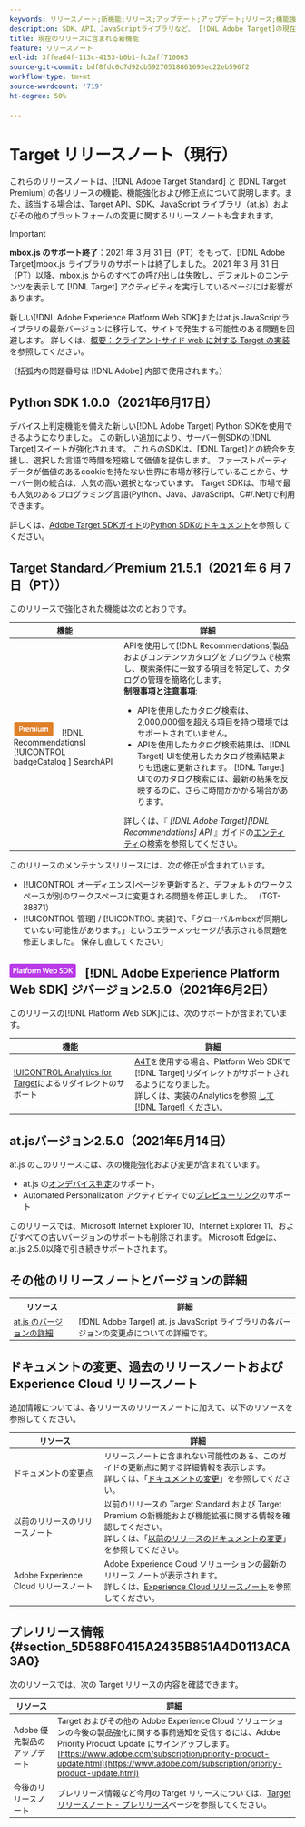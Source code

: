 ```yaml
---
keywords: リリースノート;新機能;リリース;アップデート;アップデート;リリース;機能強化;修正;バグ修正;アップデート
description: SDK、API、JavaScriptライブラリなど、 [!DNL Adobe Target]の現在のリリースに含まれる新機能、機能強化、修正点について説明します。
title: 現在のリリースに含まれる新機能
feature: リリースノート
exl-id: 3ffead4f-113c-4153-b0b1-fc2aff710063
source-git-commit: bdf8fdc0c7d92cb59270518861693ec22eb596f2
workflow-type: tm+mt
source-wordcount: '719'
ht-degree: 50%

---
```


# Target リリースノート（現行）

これらのリリースノートは、[!DNL Adobe Target Standard] と [!DNL Target Premium] の各リリースの機能、機能強化および修正点について説明します。また、該当する場合は、Target API、SDK、JavaScript ライブラリ（at.js）およびその他のプラットフォームの変更に関するリリースノートも含まれます。 

>[!IMPORTANT]
>
>**mbox.js のサポート終了**：2021 年 3 月 31 日（PT）をもって、[!DNL Adobe Target]mbox.js ライブラリのサポートは終了しました。 2021 年 3 月 31 日（PT）以降、mbox.js からのすべての呼び出しは失敗し、デフォルトのコンテンツを表示して [!DNL Target] アクティビティを実行しているページには影響があります。
>
>新しい[!DNL Adobe Experience Platform Web SDK]またはat.js JavaScriptライブラリの最新バージョンに移行して、サイトで発生する可能性のある問題を回避します。 詳しくは、[概要：クライアントサイド web に対する Target の実装](/help/c-implementing-target/c-implementing-target-for-client-side-web/implement-target-for-client-side-web.md)を参照してください。

（括弧内の問題番号は [!DNL Adobe] 内部で使用されます。）

## Python SDK 1.0.0（2021年6月17日）

デバイス上判定機能を備えた新しい[!DNL Adobe Target] Python SDKを使用できるようになりました。 この新しい追加により、サーバー側SDKの[!DNL Target]スイートが強化されます。 これらのSDKは、[!DNL Target]との統合を支援し、選択した言語で時間を短縮して価値を提供します。 ファーストパーティデータが価値のあるcookieを持たない世界に市場が移行していることから、サーバー側の統合は、人気の高い選択となっています。 Target SDKは、市場で最も人気のあるプログラミング言語(Python、Java、JavaScript、C#/.Net)で利用できます。

詳しくは、[Adobe Target SDKガイド](https://adobetarget-sdks.gitbook.io/docs/)の[Python SDKのドキュメント](https://adobetarget-sdks.gitbook.io/docs/sdk-reference-guides/python-sdk)を参照してください。

## Target Standard／Premium 21.5.1（2021 年 6 月 7 日（PT））

このリリースで強化された機能は次のとおりです。

| 機能 | 詳細 |
| --- | --- |
| ![Premium ](/help/assets/premium.png) [!DNL Recommendations] [!UICONTROL badgeCatalog ] SearchAPI | APIを使用して[!DNL Recommendations]製品およびコンテンツカタログをプログラムで検索し、検索条件に一致する項目を特定して、カタログの管理を簡略化します。<br>**制限事項と注意事項**:<ul><li>APIを使用したカタログ検索は、2,000,000個を超える項目を持つ環境ではサポートされていません。</li><li>APIを使用したカタログ検索結果は、[!DNL Target] UIを使用したカタログ検索結果よりも迅速に更新されます。 [!DNL Target] UIでのカタログ検索には、最新の結果を反映するのに、さらに時間がかかる場合があります。</li></ul>詳しくは、『 *[!DNL Adobe Target][!DNL Recommendations] API* 』ガイドの[エンティティ](http://developers.adobetarget.com/api/recommendations/#tag/Searching-Entities)の検索を参照してください。 |

このリリースのメンテナンスリリースには、次の修正が含まれています。

* [!UICONTROL オーディエンス]ページを更新すると、デフォルトのワークスペースが別のワークスペースに変更される問題を修正しました。 （TGT-38871）
* [!UICONTROL 管理] / [!UICONTROL 実装]で、「グローバルmboxが同期していない可能性があります。」というエラーメッセージが表示される問題を修正しました。 保存し直してください」

## ![Adobe Experience Platform Web SDKバッ](/help/assets/platform.png) [!DNL Adobe Experience Platform Web SDK] ジバージョン2.5.0（2021年6月2日）

このリリースの[!DNL Platform Web SDK]には、次のサポートが含まれています。

| 機能 | 詳細 |
| --- | --- |
| [!UICONTROL Analytics for Target](A4T)によるリダイレクトのサポート | [A4T](/help/c-integrating-target-with-mac/a4t/a4t.md)を使用する場合、Platform Web SDKで[!DNL Target]リダイレクトがサポートされるようになりました。<br>詳しくは、実装のAnalyticsを参照 [して [!DNL Target] ください](/help/c-integrating-target-with-mac/a4t/a4timplementation.md)。 |

## at.jsバージョン2.5.0（2021年5月14日）

at.js のこのリリースには、次の機能強化および変更が含まれています。

* at.js の[オンデバイス判定](/help/c-implementing-target/c-implementing-target-for-client-side-web/on-device-decisioning/on-device-decisioning.md)のサポート。
* Automated Personalization アクティビティでの[プレビューリンク](/help/c-activities/c-activity-qa/activity-qa.md)のサポート

このリリースでは、Microsoft Internet Explorer 10、Internet Explorer 11、およびすべての古いバージョンのサポートも削除されます。 Microsoft Edgeは、at.js 2.5.0以降で引き続きサポートされます。

## その他のリリースノートとバージョンの詳細

| リソース | 詳細 |
|--- |--- |
| [at.js のバージョンの詳細](/help/c-implementing-target/c-implementing-target-for-client-side-web/target-atjs-versions.md) | [!DNL Adobe Target] at. js JavaScript ライブラリの各バージョンの変更点についての詳細です。 |

## ドキュメントの変更、過去のリリースノートおよび Experience Cloud リリースノート

追加情報については、各リリースのリリースノートに加えて、以下のリソースを参照してください。

| リソース | 詳細 |
|--- |--- |
| ドキュメントの変更点 | リリースノートに含まれない可能性のある、このガイドの更新点に関する詳細情報を表示します。<br>詳しくは、「[ドキュメントの変更](/help/r-release-notes/doc-change.md#reference_366123CF00994BACBBF9BBDF2C4D840C)」を参照してください。 |
| 以前のリリースのリリースノート | 以前のリリースの Target Standard および Target Premium の新機能および機能拡張に関する情報を確認してください。<br>詳しくは、「[以前のリリースのドキュメントの変更](/help/r-release-notes/release-notes-for-previous-releases.md)」を参照してください。 |
| Adobe Experience Cloud リリースノート | Adobe Experience Cloud ソリューションの最新のリリースノートが表示されます。<br>詳しくは、[Experience Cloud リリースノート](https://experienceleague.adobe.com/docs/release-notes/experience-cloud/current.html?lang=ja)を参照してください。 |

## プレリリース情報 {#section_5D588F0415A2435B851A4D0113ACA3A0}

次のリソースでは、次の Target リリースの内容を確認できます。

| リソース | 詳細 |
|--- |--- |
| Adobe 優先製品のアップデート | Target およびその他の Adobe Experience Cloud ソリューションの今後の製品強化に関する事前通知を受信するには、Adobe Priority Product Update にサインアップします。<br>[https://www.adobe.com/subscription/priority-product-update.html](https://www.adobe.com/subscription/priority-product-update.html) |
| 今後のリリースノート | プレリリース情報など今月の Target リリースについては、[Target リリースノート - プレリリース](/help/r-release-notes/target-release-notes.md)ページを参照してください。 |
